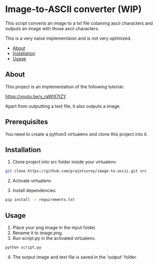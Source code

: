 # Image-to-ASCII converter (WIP)

This script converts an image to a txt file cotaining ascii characters and outputs an image with those ascii characters.

This is a very naive implementaion and is not very optimized.

* [About](#about)
* [Installation](#user-content-installation)
* [Usage](#user-content-usage)

## About
This project is an implementation of the following tutorial:

https://youtu.be/v_raWlX7tZY

Apart from outputting a text file, it also outputs a image.

## Prerequisites

You need to create a python3 virtualenv and clone this project into it.

## Installation

1. Clone project into src folder inside your virtualenv

```bash
git clone https://github.com/prajotsurey/image-to-ascii.git src
```
2. Activate virtualenv

3. Install dependencies

```bash
pip install -r requirements.txt
```

## Usage

1. Place your png image in the input folder.
2. Rename it to image.png.
3. Run script.py in the activated virtualenv.

```bash
python script.py
```
4. The output image and text file is saved in the 'output' folder.
